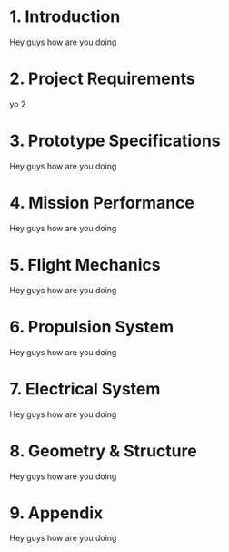 # 1. **Introduction**

Hey guys how are you doing

# 2. **Project Requirements**

yo 2

# 3. **Prototype Specifications**

Hey guys how are you doing

# 4. **Mission Performance**

Hey guys how are you doing

# 5. **Flight Mechanics**

Hey guys how are you doing

# 6. **Propulsion System**

Hey guys how are you doing

# 7. **Electrical System**

Hey guys how are you doing

# 8. **Geometry & Structure**

Hey guys how are you doing

# 9. **Appendix**

Hey guys how are you doing